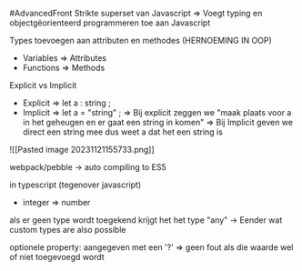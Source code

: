 #AdvancedFront 
Strikte superset van Javascript => Voegt typing en objectgëorienteerd programmeren toe aan Javascript

Types toevoegen aan attributen en methodes (HERNOEMING IN OOP)
- Variables => Attributes
- Functions => Methods

Explicit vs Implicit
- Explicit => let a : string ;
- Implicit => let a = "string" ;
=> Bij explicit zeggen we "maak plaats voor a in het geheugen en er gaat een string in komen"
=> Bij Implicit geven we direct een string mee dus weet a dat het een string is

![[Pasted image 20231121155733.png]]

webpack/pebble -> auto compiling to ES5

in typescript (tegenover javascript)
- integer => number

als er geen type wordt toegekend krijgt het het type "any" -> Eender wat
custom types are also possible

optionele property: aangegeven met een '?' => geen fout als die waarde wel of niet toegevoegd wordt